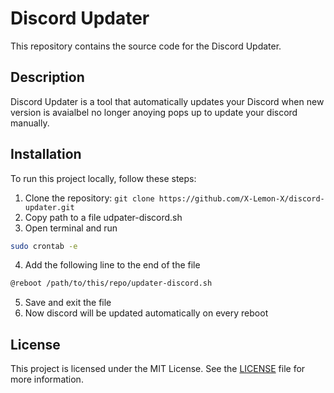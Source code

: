 # Discord Updater

This repository contains the source code for the Discord Updater. 

## Description

Discord Updater is a tool that automatically updates your Discord when new version is avaialbel no longer anoying pops up to update your discord manually.

## Installation
To run this project locally, follow these steps:

1. Clone the repository: `git clone https://github.com/X-Lemon-X/discord-updater.git`
2. Copy path to a file udpater-discord.sh
3. Open terminal and run 
```bash
sudo crontab -e
```
4. Add the following line to the end of the file
```bash
@reboot /path/to/this/repo/updater-discord.sh
```
5. Save and exit the file
6. Now discord will be updated automatically on every reboot

## License
This project is licensed under the MIT License. See the [LICENSE](LICENSE) file for more information.